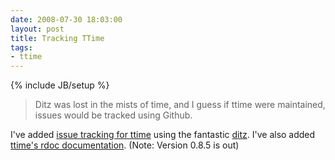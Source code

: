 ```yaml
---
date: 2008-07-30 18:03:00
layout: post
title: Tracking TTime
tags:
- ttime
---
```

{% include JB/setup %}

> Ditz was lost in the mists of time, and I guess if ttime were maintained,
> issues would be tracked using Github.

I've added [issue tracking for ttime](http://lutzky.net/ttime/ditz) using the
fantastic [ditz](http://ditz.rubyforge.org). I've also added [ttime's rdoc
documentation](http://lutzky.net/ttime/doc). (Note: Version 0.8.5 is out)
